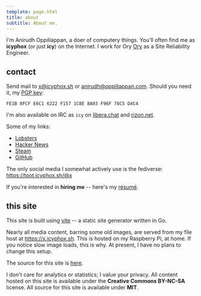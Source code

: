 ```yaml
---
template: page.html
title: about
subtitle: About me.
---
```


I'm Anirudh Oppiliappan, a doer of computery things. You'll often find
me as **icyphox** (or just **icy**) on the Internet. I work for Ory
[Ory](https://ory.sh) as a Site Reliability Engineer.

## contact

Send mail to [x@icyphox.sh](mailto:x@icyphox.sh) or
[anirudh@oppiliappan.com](mailto:anirudh@oppiliappan.com). Should you
need it, my [PGP key](/static/gpg.txt):

```
FE1B 8FCF E6C1 6222 F157 1C8E 8A93 F96F 78C5 D4C4
```

I'm also available on IRC as `icy` on [libera.chat](https://libera.chat)
and [rizon.net](https://rizon.net).

Some of my links:

- [Lobsters](https://lobste.rs/u/icy)
- [Hacker News](https://news.ycombinator.com/user?id=icy)
- [Steam](https://steamcommunity.com/id/icyphox)
- [GitHub](https://github.com/icyphox)

The only social media I somewhat actively use is the fediverse:
https://toot.icyphox.sh/@x

If you're interested in **hiring me** -- here's my
[résumé](https://x.icyphox.sh/resume.pdf).

## this site

This site is built using [vite](https://git.icyphox.sh/vite) -- a static
site generator written in Go.

Nearly all media content, barring some old images, are served from my
file host at https://x.icyphox.sh. This is hosted on my Raspberry Pi, at
home. If you notice slow image loads, this is why. At present, I have no
plans to change this setup.

The source for this site is [here](https://git.icyphox.sh/site).

I don't care for analytics or statistics; I value your privacy. All
content hosted on this site is available under the **Creative Commons
BY-NC-SA** license. All source for this site is available under **MIT**.
